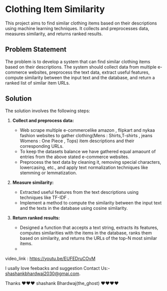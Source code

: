 # Clothing Item Similarity

This project aims to find similar clothing items based on their descriptions using machine learning techniques. It collects and preprocesses data, measures similarity, and returns ranked results.

## Problem Statement

The problem is to develop a system that can find similar clothing items based on their descriptions. The system should collect data from multiple e-commerce websites, preprocess the text data, extract useful features, compute similarity between the input text and the database, and return a ranked list of similar item URLs.

## Solution

The solution involves the following steps:

1. **Collect and preprocess data:**
   - Web scrape multiple e-commercelike amazon , flipkart and nykaa fashion websites to gather clothing(Mens : Shirts,T-shirts , jeans  Womens : One Piece , Tops) item descriptions and their corresponding URLs.
   - To keep the datasets balance we have gathered equal amaount of entries from the above stated e-commerce websites.
   - Preprocess the text data by cleaning it, removing special characters, lowercasing, etc., and apply text normalization techniques like stemming or lemmatization.

2. **Measure similarity:**
   - Extracted useful features from the text descriptions using techniques like TF-IDF .
   - Implement a method to compute the similarity between the input text and the texts in the database using cosine similarity.

3. **Return ranked results:**
   - Designed a function that accepts a text string, extracts its features, computes similarities with the items in the database, ranks them based on similarity, and returns the URLs of the top-N most similar items.
   - 

video_link : https://youtu.be/EUFEDruCOvM

I usally love feebacks and suggestion 
Contact Us:- shashankbhardwaj2030@gmai.com.


Thanks
❤️❤️❤️ shashank Bhardwaj(the_ghost) ❤️❤️❤️❤️
